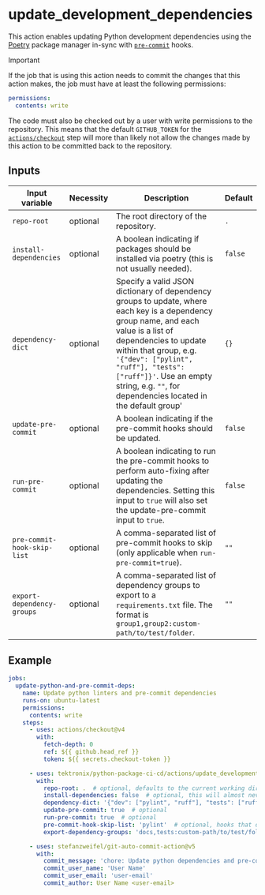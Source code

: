 # update_development_dependencies

This action enables updating Python development dependencies using the
[Poetry](https://python-poetry.org/) package manager in-sync with
[`pre-commit`](https://pre-commit.com/) hooks.

> [!IMPORTANT]
> If the job that is using this action needs to commit the changes that this action makes, the job
> must have at least the following permissions:
>
> ```yaml
> permissions:
>   contents: write
> ```
>
> The code must also be checked out by a user with write permissions to the repository. This
> means that the default `GITHUB_TOKEN` for the
> [`actions/checkout`](https://github.com/actions/checkout) step will more than
> likely not allow the changes made by this action to be committed back to the repository.

## Inputs

| Input variable              | Necessity | Description                                                                                                                                                                                                                                                                                                              | Default |
| --------------------------- | --------- | ------------------------------------------------------------------------------------------------------------------------------------------------------------------------------------------------------------------------------------------------------------------------------------------------------------------------ | ------- |
| `repo-root`                 | optional  | The root directory of the repository.                                                                                                                                                                                                                                                                                    | `.`     |
| `install-dependencies`      | optional  | A boolean indicating if packages should be installed via poetry (this is not usually needed).                                                                                                                                                                                                                            | `false` |
| `dependency-dict`           | optional  | Specify a valid JSON dictionary of dependency groups to update, where each key is a dependency group name, and each value is a list of dependencies to update within that group, e.g. `'{"dev": ["pylint", "ruff"], "tests": ["ruff"]}'`. Use an empty string, e.g. `""`, for dependencies located in the default group' | `{}`    |
| `update-pre-commit`         | optional  | A boolean indicating if the pre-commit hooks should be updated.                                                                                                                                                                                                                                                          | `false` |
| `run-pre-commit`            | optional  | A boolean indicating to run the pre-commit hooks to perform auto-fixing after updating the dependencies. Setting this input to `true` will also set the update-pre-commit input to `true`.                                                                                                                               | `false` |
| `pre-commit-hook-skip-list` | optional  | A comma-separated list of pre-commit hooks to skip (only applicable when `run-pre-commit=true`).                                                                                                                                                                                                                         | `""`    |
| `export-dependency-groups`  | optional  | A comma-separated list of dependency groups to export to a `requirements.txt` file. The format is `group1,group2:custom-path/to/test/folder`.                                                                                                                                                                            | `""`    |

## Example

```yaml
jobs:
  update-python-and-pre-commit-deps:
    name: Update python linters and pre-commit dependencies
    runs-on: ubuntu-latest
    permissions:
      contents: write
    steps:
      - uses: actions/checkout@v4
        with:
          fetch-depth: 0
          ref: ${{ github.head_ref }}
          token: ${{ secrets.checkout-token }}

      - uses: tektronix/python-package-ci-cd/actions/update_development_dependencies@v1.0.2
        with:
          repo-root: .  # optional, defaults to the current working directory
          install-dependencies: false  # optional, this will almost never need to be set to true
          dependency-dict: '{"dev": ["pylint", "ruff"], "tests": ["ruff"]}'  # optional, but without it nothing will get updated by Poetry
          update-pre-commit: true  # optional
          run-pre-commit: true  # optional
          pre-commit-hook-skip-list: 'pylint'  # optional, hooks that don't auto-fix things can (and probably should be) skipped
          export-dependency-groups: 'docs,tests:custom-path/to/test/folder'  # optional

      - uses: stefanzweifel/git-auto-commit-action@v5
        with:
          commit_message: 'chore: Update python dependencies and pre-commit dependencies.'
          commit_user_name: 'User Name'
          commit_user_email: 'user-email'
          commit_author: User Name <user-email>
```
